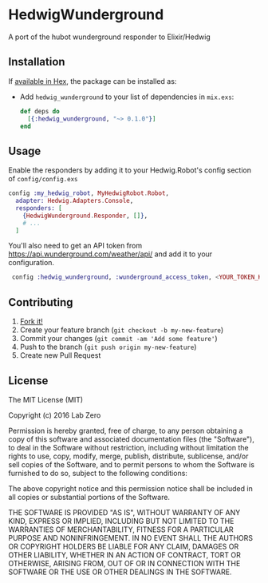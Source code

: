 # HedwigWunderground

A port of the hubot wunderground responder to Elixir/Hedwig

## Installation

If [available in Hex](https://hex.pm/packages/hedwig_wunderground), the package can be installed as:

  * Add `hedwig_wunderground` to your list of dependencies in `mix.exs`:

    ```elixir
    def deps do
      [{:hedwig_wunderground, "~> 0.1.0"}]
    end
    ```


## Usage

Enable the responders by adding it to your Hedwig.Robot's config section of `config/config.exs`

```elixir
config :my_hedwig_robot, MyHedwigRobot.Robot,
  adapter: Hedwig.Adapters.Console,
  responders: [
    {HedwigWunderground.Responder, []},    
    # ...
  ]
```


You'll also need to get an API token from https://api.wunderground.com/weather/api/ and add it to your configuration.


```elixir
 config :hedwig_wunderground, :wunderground_access_token, <YOUR_TOKEN_HERE>
 ```


## Contributing

1. [Fork it!](http://github.com/labzero/hedwig_wunderground/fork)
2. Create your feature branch (`git checkout -b my-new-feature`)
3. Commit your changes (`git commit -am 'Add some feature'`)
4. Push to the branch (`git push origin my-new-feature`)
5. Create new Pull Request

## License

The MIT License (MIT)

Copyright (c) 2016 Lab Zero

Permission is hereby granted, free of charge, to any person obtaining a copy
of this software and associated documentation files (the "Software"), to deal
in the Software without restriction, including without limitation the rights
to use, copy, modify, merge, publish, distribute, sublicense, and/or sell
copies of the Software, and to permit persons to whom the Software is
furnished to do so, subject to the following conditions:

The above copyright notice and this permission notice shall be included in all
copies or substantial portions of the Software.

THE SOFTWARE IS PROVIDED "AS IS", WITHOUT WARRANTY OF ANY KIND, EXPRESS OR
IMPLIED, INCLUDING BUT NOT LIMITED TO THE WARRANTIES OF MERCHANTABILITY,
FITNESS FOR A PARTICULAR PURPOSE AND NONINFRINGEMENT. IN NO EVENT SHALL THE
AUTHORS OR COPYRIGHT HOLDERS BE LIABLE FOR ANY CLAIM, DAMAGES OR OTHER
LIABILITY, WHETHER IN AN ACTION OF CONTRACT, TORT OR OTHERWISE, ARISING FROM,
OUT OF OR IN CONNECTION WITH THE SOFTWARE OR THE USE OR OTHER DEALINGS IN THE
SOFTWARE.


